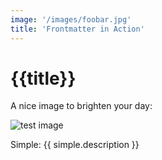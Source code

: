 ```yaml
---
image: '/images/foobar.jpg'
title: 'Frontmatter in Action'
---
```


<script>
import { frontmatter: simple } from './simple.md'
</script>

# {{title}}

A nice image to brighten your day:

![test image]({{image}})

Simple: {{ simple.description }}